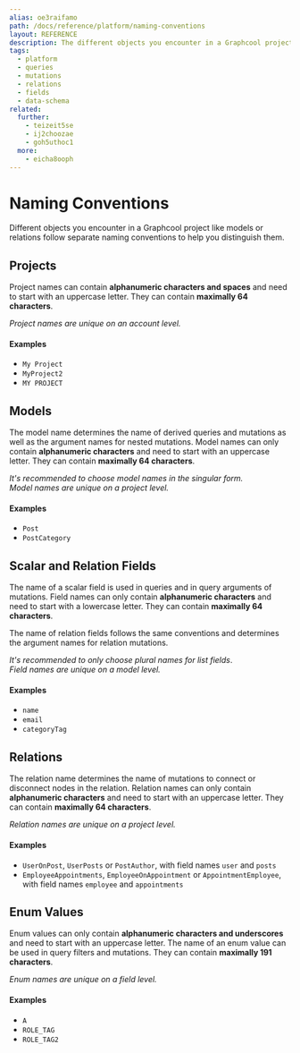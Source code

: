 ```yaml
---
alias: oe3raifamo
path: /docs/reference/platform/naming-conventions
layout: REFERENCE
description: The different objects you encounter in a Graphcool project like models or relations follow separate naming conventions to help you distinguish them.
tags:
  - platform
  - queries
  - mutations
  - relations
  - fields
  - data-schema
related:
  further:
    - teizeit5se
    - ij2choozae
    - goh5uthoc1
  more:
    - eicha8ooph
---
```


# Naming Conventions

Different objects you encounter in a Graphcool project like models or relations follow separate naming conventions to help you distinguish them.

## Projects

Project names can contain **alphanumeric characters and spaces** and need to start with an uppercase letter. They can contain **maximally 64 characters**.

*Project names are unique on an account level.*

#### Examples

* `My Project`
* `MyProject2`
* `MY PROJECT`

## Models

The model name determines the name of derived queries and mutations as well as the argument names for nested mutations. Model names can only contain **alphanumeric characters** and need to start with an uppercase letter. They can contain **maximally 64 characters**.

*It's recommended to choose model names in the singular form.*  
*Model names are unique on a project level.*

#### Examples

* `Post`
* `PostCategory`

## Scalar and Relation Fields

The name of a scalar field is used in queries and in query arguments of mutations. Field names can only contain **alphanumeric characters** and need to start with a lowercase letter. They can contain **maximally 64 characters**.

The name of relation fields follows the same conventions and determines the argument names for relation mutations.

*It's recommended to only choose plural names for list fields*.  
*Field names are unique on a model level.*

#### Examples

* `name`
* `email`
* `categoryTag`

## Relations

The relation name determines the name of mutations to connect or disconnect nodes in the relation. Relation names can only contain **alphanumeric characters** and need to start with an uppercase letter. They can contain **maximally 64 characters**.

*Relation names are unique on a project level.*

#### Examples

* `UserOnPost`, `UserPosts` or `PostAuthor`, with field names `user` and `posts`
* `EmployeeAppointments`, `EmployeeOnAppointment` or `AppointmentEmployee`, with field names `employee` and `appointments`

## Enum Values

Enum values can only contain **alphanumeric characters and underscores** and need to start with an uppercase letter.
The name of an enum value can be used in query filters and mutations. They can contain **maximally 191 characters**.

*Enum names are unique on a field level.*

#### Examples

* `A`
* `ROLE_TAG`
* `ROLE_TAG2`
